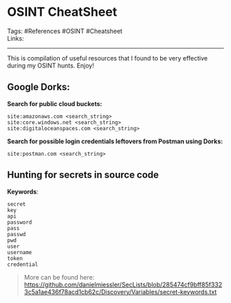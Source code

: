 # OSINT CheatSheet
Tags: #References #OSINT #Cheatsheet \
Links:

---

This is compilation of useful resources that I found to be very effective during my OSINT hunts. Enjoy!

## Google Dorks:
**Search for public cloud buckets:**
```
site:amazonaws.com <search_string>
site:core.windows.net <search_string>
site:digitaloceanspaces.com <search_string>
```

**Search for possible login credentials leftovers from Postman using Dorks:**
```
site:postman.com <search_string>
```

## Hunting for secrets in source code
**Keywords**:
```
secret
key
api
password
pass
passwd
pwd
user
username
token
credential
```

> More can be found here: https://github.com/danielmiessler/SecLists/blob/285474cf9bff85f3323c5a1ae436f78acd1cb62c/Discovery/Variables/secret-keywords.txt
